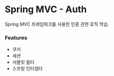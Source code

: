 # Spring MVC - Auth
 Spring MVC 프레임워크를 사용한 인증 관련 로직 학습.

 ### Features
- 쿠키
- 세션
- 서블릿 필터
- 스프링 인터셉터
